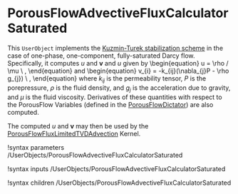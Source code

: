 # PorousFlowAdvectiveFluxCalculatorSaturated

This `UserObject` implements the [Kuzmin-Turek stabilization scheme](kt.md) in the case of one-phase, one-component, fully-saturated Darcy flow.  Specifically, it computes $u$ and $\mathbf{v}$ and $u$ given by
\begin{equation}
u = \rho / \mu \ ,
\end{equation}
and
\begin{equation}
v_{i} = -k_{ij}(\nabla_{j}P - \rho g_{j}) \ ,
\end{equation}
where $k_{ij}$ is the permeability tensor, $P$ is the porepressure, $\rho$ is the fluid density, and $g_{j}$ is the acceleration due to gravity, and $\mu$ is the fluid viscosity.  Derivatives of these quantities with respect to the PorousFlow Variables (defined in the [PorousFlowDictator](PorousFlowDictator.md)) are also computed.

The computed $u$ and $\mathbf{v}$ may then be used by the [PorousFlowFluxLimitedTVDAdvection](PorousFlowFluxLimitedTVDAdvection.md) Kernel.

!syntax parameters /UserObjects/PorousFlowAdvectiveFluxCalculatorSaturated

!syntax inputs /UserObjects/PorousFlowAdvectiveFluxCalculatorSaturated

!syntax children /UserObjects/PorousFlowAdvectiveFluxCalculatorSaturated
